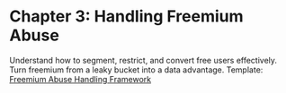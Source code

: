 # Chapter 3: Handling Freemium Abuse

Understand how to segment, restrict, and convert free users effectively.
Turn freemium from a leaky bucket into a data advantage.
Template: [Freemium Abuse Handling Framework](../../templates/strategy/freemium-abuse-playbook.xlsx)
